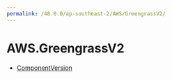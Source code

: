 ```yaml
---
permalink: /48.0.0/ap-southeast-2/AWS/GreengrassV2/
---
```


# AWS.GreengrassV2



* [ComponentVersion](ComponentVersion.md)